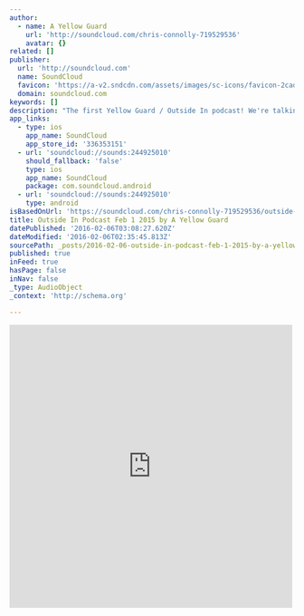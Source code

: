 ```yaml
---
author:
  - name: A Yellow Guard
    url: 'http://soundcloud.com/chris-connolly-719529536'
    avatar: {}
related: []
publisher:
  url: 'http://soundcloud.com'
  name: SoundCloud
  favicon: 'https://a-v2.sndcdn.com/assets/images/sc-icons/favicon-2cadd14b.ico'
  domain: soundcloud.com
keywords: []
description: "The first Yellow Guard / Outside In podcast! We're talking the Iowa caucuses, Donald Trump and Ted Cruz."
app_links:
  - type: ios
    app_name: SoundCloud
    app_store_id: '336353151'
  - url: 'soundcloud://sounds:244925010'
    should_fallback: 'false'
    type: ios
    app_name: SoundCloud
    package: com.soundcloud.android
  - url: 'soundcloud://sounds:244925010'
    type: android
isBasedOnUrl: 'https://soundcloud.com/chris-connolly-719529536/outside-in-podcast-feb-1-2015'
title: Outside In Podcast Feb 1 2015 by A Yellow Guard
datePublished: '2016-02-06T03:08:27.620Z'
dateModified: '2016-02-06T02:35:45.813Z'
sourcePath: _posts/2016-02-06-outside-in-podcast-feb-1-2015-by-a-yellow-guard.md
published: true
inFeed: true
hasPage: false
inNav: false
_type: AudioObject
_context: 'http://schema.org'

---
```

<iframe src="https://cdn.embedly.com/widgets/media.html?src=https%3A%2F%2Fw.soundcloud.com%2Fplayer%2F%3Fvisual%3Dtrue%26url%3Dhttp%253A%252F%252Fapi.soundcloud.com%252Ftracks%252F244925010%26show_artwork%3Dtrue&amp;url=https%3A%2F%2Fsoundcloud.com%2Fchris-connolly-719529536%2Foutside-in-podcast-feb-1-2015&amp;image=http%3A%2F%2Fi1.sndcdn.com%2Fartworks-000145473538-nwmokm-t500x500.jpg&amp;key=b7d04c9b404c499eba89ee7072e1c4f7&amp;type=text%2Fhtml&amp;schema=soundcloud" width="500" height="500" scrolling="no" frameborder="0" allowfullscreen="allowfullscreen" style=""></iframe>